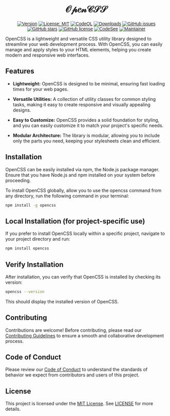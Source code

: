 <div align="center" style="font-family:  sans-serif;">

# 𝒪𝓅𝑒𝓃𝒞𝒮𝒮

[![Version](https://img.shields.io/npm/v/opencss.svg)](https://www.npmjs.com/package/opencss)
[![License: MIT](https://img.shields.io/badge/License-MIT-blue.svg)](https://opensource.org/licenses/MIT)
[![CodeQL](https://github.com/fiaz-dev/opencss/actions/workflows/github-code-scanning/codeql/badge.svg)](https://github.com/fiaz-dev/opencss/actions/workflows/github-code-scanning/codeql)
[![Downloads](https://img.shields.io/npm/dt/opencss.svg)](https://www.npmjs.com/package/opencss)
[![GitHub issues](https://img.shields.io/github/issues/fiaz-dev/opencss.svg)](https://github.com/fiaz-dev/opencss/issues)
[![GitHub stars](https://img.shields.io/github/stars/fiaz-dev/opencss.svg)](https://github.com/fiaz-dev/opencss/stargazers)
[![GitHub license](https://img.shields.io/github/license/fiaz-dev/opencss.svg)](https://opensource.org/licenses/MIT)
[![CodeSee](https://github.com/fiaz-dev/opencss/actions/workflows/codesee-arch-diagram.yml/badge.svg)](https://github.com/fiaz-dev/opencss/actions/workflows/codesee-arch-diagram.yml)
[![Maintainer](https://img.shields.io/badge/maintainer-fiaz-blue)](https://github.com/fiaz-dev)

</div>


OpenCSS is a lightweight and versatile CSS utility library designed to streamline your web development process. With OpenCSS, you can easily manage and apply styles to your HTML elements, helping you create modern and responsive web interfaces.

## Features

- **Lightweight:** OpenCSS is designed to be minimal, ensuring fast loading times for your web pages.

- **Versatile Utilities:** A collection of utility classes for common styling tasks, making it easy to create responsive and visually appealing designs.

- **Easy to Customize:** OpenCSS provides a solid foundation for styling, and you can easily customize it to match your project's specific needs.

- **Modular Architecture:** The library is modular, allowing you to include only the parts you need, keeping your stylesheets clean and efficient.

## Installation
OpenCSS can be easily installed via npm, the Node.js package manager. Ensure that you have Node.js and npm installed on your system before proceeding.

To install OpenCSS globally, allow you to use the opencss command from any directory,
run the following command in your terminal:

```bash
npm install -g opencss
```

## Local Installation (for project-specific use)

If you prefer to install OpenCSS locally within a specific project, navigate to your project directory and run:
```bash
npm install opencss
```
## Verify Installation

After installation, you can verify that OpenCSS is installed by checking its version:
```bash
opencss --version
```
This should display the installed version of OpenCSS.


## Contributing
Contributions are welcome! Before contributing, please read our [Contributing Guidelines](CONTRIBUTING.md) to ensure a smooth and collaborative development process.

## Code of Conduct

Please review our [Code of Conduct](CODE_OF_CONDUCT.md) to understand the standards of behavior we expect from contributors and users of this project.

## License
This project is licensed under the [MIT License](). See [LICENSE](LICENSE) for more details.

